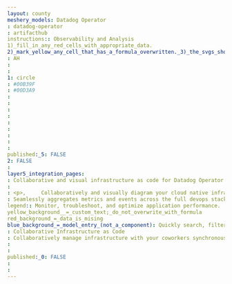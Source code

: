 ```yaml
---
layout: county 
meshery_models: Datadog Operator
: datadog-operator
: artifacthub
instructions:: Observability and Analysis
1)_fill_in_any_red_cells_with_appropriate_data.
2)_mark_yellow_any_cell_that_has_a_formula_overwritten._3)_the_svgs_shouldn't_have_xml_header_they_are_added_programmatically_through_workflows: Monitoring
: AH
: 
: 
1: circle
: #00B39F
: #00D3A9
: 
: 
: 
: 
: 
: 
: 
: 
: 
published:_5: FALSE
2: FALSE
: 
layer5_integration_pages: 
: Collaborative and visual infrastructure as code for Datadog Operator
: 
: <p>,     Collaboratively and visually diagram your cloud native infrastructure with GitOps-style pipeline integration. Design, test, and manage configuration your Kubernetes-based, containerized applications as a visual topology., </p>, <p>,     Looking for best practice cloud native design and deployment best practices? Choose from thousands of pre-built components in MeshMap. Choose from hundreds of ready-made design patterns by importing templates from Meshery Catalog or use our low code designer, MeshMap, to create and deploy your own cloud native infrastructure designs., </p>
: Seamlessly aggregates metrics and events across the full devops stack.
legend:: Monitor, troubleshoot, and optimize application performance.
yellow_background__=_custom_text;_do_not_overwrite_with_formula
red_background_=_data_is_mising
blue_background_=_model_entry_(not_a_component): Quickly search, filter, and analyze your logs for troubleshooting and open-ended exploration of your data.
: Collaborative Infrastructure as Code
: Collaboratively manage infrastructure with your coworkers synchronously sharing the same designs.
: 
: 
published:_0: FALSE
: 
: 
---
```


